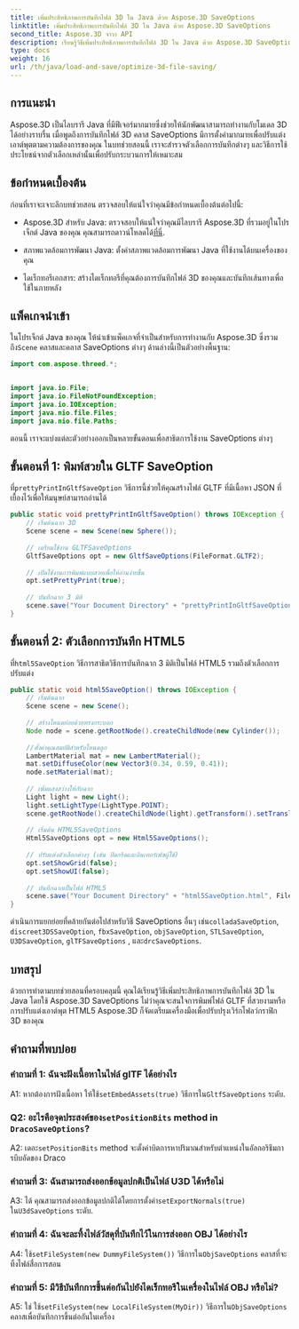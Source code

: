 ```yaml
---
title: เพิ่มประสิทธิภาพการบันทึกไฟล์ 3D ใน Java ด้วย Aspose.3D SaveOptions
linktitle: เพิ่มประสิทธิภาพการบันทึกไฟล์ 3D ใน Java ด้วย Aspose.3D SaveOptions
second_title: Aspose.3D จาวา API
description: เรียนรู้วิธีเพิ่มประสิทธิภาพการบันทึกไฟล์ 3D ใน Java ด้วย Aspose.3D SaveOptions เพิ่มประสิทธิภาพและปรับแต่งเอาท์พุตได้อย่างง่ายดาย
type: docs
weight: 16
url: /th/java/load-and-save/optimize-3d-file-saving/
---
```

## การแนะนำ

Aspose.3D เป็นไลบรารี Java ที่มีฟีเจอร์มากมายซึ่งช่วยให้นักพัฒนาสามารถทำงานกับโมเดล 3D ได้อย่างราบรื่น เมื่อพูดถึงการบันทึกไฟล์ 3D คลาส SaveOptions มีการตั้งค่ามากมายเพื่อปรับแต่งเอาต์พุตตามความต้องการของคุณ ในบทช่วยสอนนี้ เราจะสำรวจตัวเลือกการบันทึกต่างๆ และวิธีการใช้ประโยชน์จากตัวเลือกเหล่านั้นเพื่อปรับกระบวนการให้เหมาะสม

## ข้อกำหนดเบื้องต้น

ก่อนที่เราจะเจาะลึกบทช่วยสอน ตรวจสอบให้แน่ใจว่าคุณมีข้อกำหนดเบื้องต้นต่อไปนี้:

-  Aspose.3D สำหรับ Java: ตรวจสอบให้แน่ใจว่าคุณมีไลบรารี Aspose.3D ที่รวมอยู่ในโปรเจ็กต์ Java ของคุณ คุณสามารถดาวน์โหลดได้[ที่นี่](https://releases.aspose.com/3d/java/).

- สภาพแวดล้อมการพัฒนา Java: ตั้งค่าสภาพแวดล้อมการพัฒนา Java ที่ใช้งานได้บนเครื่องของคุณ

- ไดเร็กทอรีเอกสาร: สร้างไดเร็กทอรีที่คุณต้องการบันทึกไฟล์ 3D ของคุณและบันทึกเส้นทางเพื่อใช้ในภายหลัง

## แพ็คเกจนำเข้า

 ในโปรเจ็กต์ Java ของคุณ ให้นำเข้าแพ็คเกจที่จำเป็นสำหรับการทำงานกับ Aspose.3D ซึ่งรวมถึง`Scene` คลาสและคลาส SaveOptions ต่างๆ ด้านล่างนี้เป็นตัวอย่างพื้นฐาน:

```java
import com.aspose.threed.*;


import java.io.File;
import java.io.FileNotFoundException;
import java.io.IOException;
import java.nio.file.Files;
import java.nio.file.Paths;
```

ตอนนี้ เราจะแบ่งแต่ละตัวอย่างออกเป็นหลายขั้นตอนเพื่อสาธิตการใช้งาน SaveOptions ต่างๆ

## ขั้นตอนที่ 1: พิมพ์สวยใน GLTF SaveOption

 ที่`prettyPrintInGltfSaveOption` วิธีการนี้ช่วยให้คุณสร้างไฟล์ GLTF ที่มีเนื้อหา JSON ที่เยื้องไว้เพื่อให้มนุษย์สามารถอ่านได้

```java
public static void prettyPrintInGltfSaveOption() throws IOException {
    // เริ่มต้นฉาก 3D
    Scene scene = new Scene(new Sphere());
    
    // เตรียมใช้งาน GLTFSaveOptions
    GltfSaveOptions opt = new GltfSaveOptions(FileFormat.GLTF2);
    
    // เปิดใช้งานการพิมพ์แบบสวยเพื่อให้อ่านง่ายขึ้น
    opt.setPrettyPrint(true);
    
    // บันทึกฉาก 3 มิติ
    scene.save("Your Document Directory" + "prettyPrintInGltfSaveOption.gltf", opt);
}
```

## ขั้นตอนที่ 2: ตัวเลือกการบันทึก HTML5

 ที่`html5SaveOption` วิธีการสาธิตวิธีการบันทึกฉาก 3 มิติเป็นไฟล์ HTML5 รวมถึงตัวเลือกการปรับแต่ง

```java
public static void html5SaveOption() throws IOException {
    // เริ่มต้นฉาก
    Scene scene = new Scene();
    
    // สร้างโหนดย่อยด้วยทรงกระบอก
    Node node = scene.getRootNode().createChildNode(new Cylinder());
    
    //ตั้งค่าคุณสมบัติสำหรับโหนดลูก
    LambertMaterial mat = new LambertMaterial();
    mat.setDiffuseColor(new Vector3(0.34, 0.59, 0.41));
    node.setMaterial(mat);
    
    // เพิ่มแสงสว่างให้กับฉาก
    Light light = new Light();
    light.setLightType(LightType.POINT);
    scene.getRootNode().createChildNode(light).getTransform().setTranslation(10, 0, 10);
    
    // เริ่มต้น HTML5SaveOptions
    Html5SaveOptions opt = new Html5SaveOptions();
    
    // ปรับแต่งตัวเลือกต่างๆ (เช่น ปิดกริดและอินเทอร์เฟซผู้ใช้)
    opt.setShowGrid(false);
    opt.setShowUI(false);
    
    // บันทึกฉากเป็นไฟล์ HTML5
    scene.save("Your Document Directory" + "html5SaveOption.html", FileFormat.HTML5);
}
```

 ดำเนินการแยกย่อยที่คล้ายกันต่อไปสำหรับวิธี SaveOptions อื่นๆ เช่น`colladaSaveOption`, `discreet3DSSaveOption`, `fbxSaveOption`, `objSaveOption`, `STLSaveOption`, `U3DSaveOption`, `glTFSaveOptions` , และ`drcSaveOptions`.

## บทสรุป

ด้วยการทำตามบทช่วยสอนที่ครอบคลุมนี้ คุณได้เรียนรู้วิธีเพิ่มประสิทธิภาพการบันทึกไฟล์ 3D ใน Java โดยใช้ Aspose.3D SaveOptions ไม่ว่าคุณจะสนใจการพิมพ์ไฟล์ GLTF ที่สวยงามหรือการปรับแต่งเอาต์พุต HTML5 Aspose.3D ก็จัดเตรียมเครื่องมือเพื่อปรับปรุงเวิร์กโฟลว์กราฟิก 3D ของคุณ

## คำถามที่พบบ่อย

### คำถามที่ 1: ฉันจะฝังเนื้อหาในไฟล์ glTF ได้อย่างไร

 A1: หากต้องการฝังเนื้อหา ให้ใช้`setEmbedAssets(true)` วิธีการใน`GltfSaveOptions` ระดับ.

###  Q2: อะไรคือจุดประสงค์ของ`setPositionBits` method in `DracoSaveOptions`?

 A2: เดอะ`setPositionBits` method จะตั้งค่าบิตการหาปริมาณสำหรับตำแหน่งในอัลกอริธึมการบีบอัดของ Draco

### คำถามที่ 3: ฉันสามารถส่งออกข้อมูลปกติเป็นไฟล์ U3D ได้หรือไม่

 A3: ได้ คุณสามารถส่งออกข้อมูลปกติได้โดยการตั้งค่า`setExportNormals(true)` ใน`U3dSaveOptions` ระดับ.

### คำถามที่ 4: ฉันจะละทิ้งไฟล์วัสดุที่บันทึกไว้ในการส่งออก OBJ ได้อย่างไร

A4: ใช้`setFileSystem(new DummyFileSystem())` วิธีการใน`ObjSaveOptions` คลาสที่จะทิ้งไฟล์สื่อการสอน

### คำถามที่ 5: มีวิธีบันทึกการขึ้นต่อกันไปยังไดเร็กทอรีในเครื่องในไฟล์ OBJ หรือไม่?

 A5: ใช่ ใช้`setFileSystem(new LocalFileSystem(MyDir))` วิธีการใน`ObjSaveOptions` คลาสเพื่อบันทึกการขึ้นต่อกันในเครื่อง